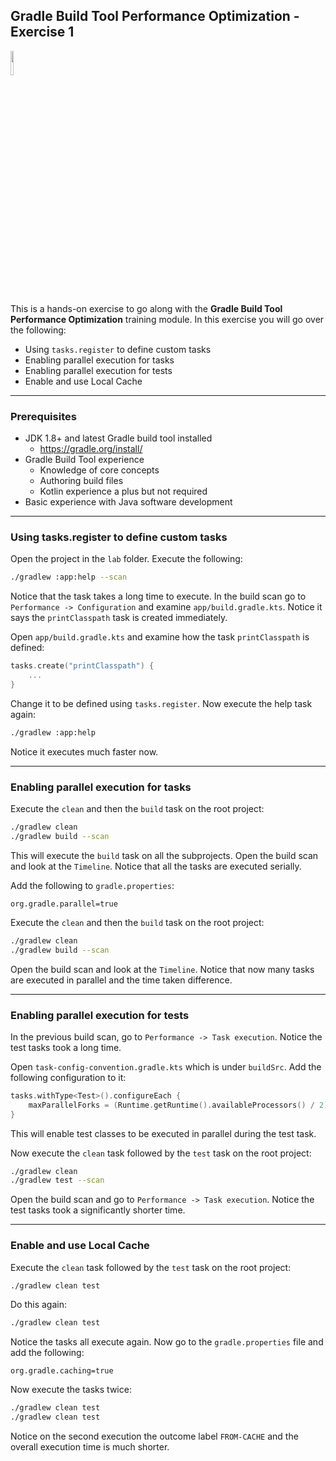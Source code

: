 ## Gradle Build Tool Performance Optimization - Exercise 1

<p align="left">
<img width="10%" height="10%" src="https://user-images.githubusercontent.com/120980/174325546-8558160b-7f16-42cb-af0f-511849f22ebc.png">
</p>

This is a hands-on exercise to go along with the
**Gradle Build Tool Performance Optimization** training module. In this exercise
you will go over the following:

* Using `tasks.register` to define custom tasks
* Enabling parallel execution for tasks
* Enabling parallel execution for tests
* Enable and use Local Cache

---
### Prerequisites

* JDK 1.8+ and latest Gradle build tool installed
  * https://gradle.org/install/
* Gradle Build Tool experience
    * Knowledge of core concepts
    * Authoring build files
    * Kotlin experience a plus but not required
* Basic experience with Java software development

---
### Using tasks.register to define custom tasks

Open the project in the `lab` folder. Execute the following:

```bash
./gradlew :app:help --scan
```

Notice that the task takes a long time to execute. In the build scan go to
`Performance -> Configuration` and examine `app/build.gradle.kts`. Notice it says
the `printClasspath` task is created immediately.

Open `app/build.gradle.kts` and examine how the task `printClasspath` is defined:

```kotlin
tasks.create("printClasspath") {
    ...
}
```

Change it to be defined using `tasks.register`. Now execute the help task again:

```bash
./gradlew :app:help
```

Notice it executes much faster now.

---
### Enabling parallel execution for tasks

Execute the `clean` and then the `build` task on the root project:

```bash
./gradlew clean
./gradlew build --scan
```

This will execute the `build` task on all the subprojects. Open the build
scan and look at the `Timeline`. Notice that all the tasks are executed
serially.

Add the following to `gradle.properties`:

```properties
org.gradle.parallel=true
```

Execute the `clean` and then the `build` task on the root project:

```bash
./gradlew clean
./gradlew build --scan
```

Open the build  scan and look at the `Timeline`. Notice that now many tasks
are executed in parallel and the time taken difference.

---
### Enabling parallel execution for tests

In the previous build scan, go to `Performance -> Task execution`. Notice the
test tasks took a long time.

Open `task-config-convention.gradle.kts` which is under `buildSrc`. Add the following
configuration to it:

```kotlin
tasks.withType<Test>().configureEach {
    maxParallelForks = (Runtime.getRuntime().availableProcessors() / 2).coerceAtLeast(1)
}
```

This will enable test classes to be executed in parallel during the test task.

Now execute the `clean` task followed by the `test` task on the root project:

```bash
./gradlew clean
./gradlew test --scan
```

Open the build scan and go to `Performance -> Task execution`. Notice the
test tasks took a significantly shorter time.

---
### Enable and use Local Cache

Execute the `clean` task followed by the `test` task on the root project:

```bash
./gradlew clean test
```

Do this again:

```bash
./gradlew clean test
```

Notice the tasks all execute again. Now go to the `gradle.properties` file and
add the following:

```properties
org.gradle.caching=true
```

Now execute the tasks twice:

```bash
./gradlew clean test
./gradlew clean test
```

Notice on the second execution the outcome label `FROM-CACHE` and the overall
execution time is much shorter.

